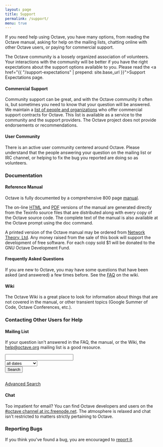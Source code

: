 ```yaml
---
layout: page
title: Support
permalink: /support/
menu: true
---
```


If you need help using Octave, you have many options, from reading the Octave manual, asking for help on the mailing lists, chatting online with other Octave users, or paying for commercial support.

<div class="panel callout">

The Octave community is a loosely organized association of volunteers. Your interactions with the community will be better if you have the right expectations about the support options available to you. Please read the <a href="{{ "/support-expectations" | prepend: site.base_url }}">Support Expectations</a> page.

</div>

#### Commercial Support

Community support can be great, and with the Octave community it often is, but sometimes you need to know that your question will be answered. We maintain a [list of people and organizations](commercial-support) who offer commercial support contracts for Octave. This list is available as a service to the community and the support providers. The Octave project does not provide endorsements or recommendations.

#### User Community

There is an active user community centered around Octave. Please understand that the people answering your question on the mailing list or IRC channel, or helping to fix the bug you reported are doing so as volunteers.

### Documentation

#### Reference Manual

Octave is fully documented by a comprehensive 800 page [manual]({{site.docs_url}}).

The on-line [HTML](http://www.gnu.org/software/octave/doc/interpreter/index.html) and [PDF](http://www.gnu.org/software/octave/octave.pdf) versions of the manual are generated directly from the Texinfo source files that are distributed along with every copy of the Octave source code. The complete text of the manual is also available at the Octave prompt using the doc command.

A printed version of the Octave manual may be ordered from [Network Theory, Ltd](http://www.network-theory.co.uk/octave/manual). Any money raised from the sale of this book will support the development of free software. For each copy sold $1 will be donated to the GNU Octave Development Fund.

#### Frequently Asked Questions

If you are new to Octave, you may have some questions that have been asked (and answered) a few times before. See the [FAQ](http://www.octave.org/wiki/FAQ) on the wiki.

#### Wiki

The Octave Wiki is a great place to look for information about things that are not covered in the manual, or other transient topics (Google Summer of Code, Octave Conferences, etc.).

### Contacting Other Users for Help

#### Mailing List

If your question isn't answered in the FAQ, the manual, or the Wiki, the [help@octave.org](https://lists.gnu.org/mailman/listinfo/help-octave) mailing list is a good resource.

<div class="row">
<div class="columns medium-8">
<form action="http://octave.1599824.n4.nabble.com/template/NamlServlet.jtp"><input name="macro" value="search_page" type="hidden">
<input name="node" value="1599825" type="hidden">
<div class="row collapse">
<div class="columns small-7">
<input id="query" name="query" size="25">
</div>
<div class="columns small-3">
<select name="days">
<option value="0" selected="">all dates</option>
<option value="1">past 24 hours</option>
<option value="7">past week</option>
<option value="30">past month</option>
<option value="90">past 3 months</option>
<option value="180">past 6 months</option>
<option value="365">past year</option>
</select>
</div>
<div class="columns small-2">
<input class="button postfix" value="Search" type="submit">
</div>
</div>

</form>
</div>
</div>

[Advanced Search](http://octave.1599824.n4.nabble.com/template/NamlServlet.jtp?macro=adv_search_page&node=1599825)

#### Chat

Too impatient for email? You can find Octave developers and users on the [#octave channel at irc.freenode.net](http://webchat.freenode.net/?channels=octave&uio=MT1mYWxzZSYyPXRydWUmMTI9dHJ1ZQda). The atmosphere is relaxed and chat isn't restricted to matters strictly pertaining to Octave.

### Reporting Bugs

If you think you've found a bug, you are encouraged to [report it](http://www.gnu.org/software/octave/bugs.html).
